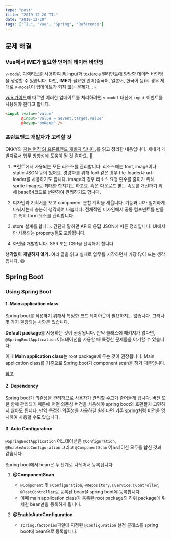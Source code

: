 ```yaml
---
type: "post"
title: "2019-12-20 TIL"
date: "2019-12-20"
tags: ["TIL", "Vue", "Spring", "Reference"]
---
```


## 문제 해결

### Vue에서 IME가 필요한 언어의 데이터 바인딩

`v-model` 디렉티브를 사용하여 폼 input과 textarea 엘리먼트에 양방향 데이터 바인딩을 생성할 수 있습니다. 다만, **IME**가 필요한 언어(중국어, 일본어, 한국어 등)의 경우 제대로 `v-model`이 업데이트가 되지 않는 문제가… 💀

[vue 가이드](https://kr.vuejs.org/v2/guide/forms.html#%EA%B8%B0%EB%B3%B8-%EC%82%AC%EC%9A%A9%EB%B2%95)에 따르면 이러한 업데이트를 처리하려면 `v-model` 대신에 `input` 이벤트를 사용해야 한다고 합니다.

```HTML
<input :value="value"
       @input="value = $event.target.value"
       @keyup="onKeup" />
```

### 프런트엔드 개발자가 고려할 것

OKKY의 [저는 현직 SI 프론트엔드 개발자 입니다.](https://okky.kr/article/661641)를 읽고 정리한 내용입니다. 새내기 개발자로서 업무 방향성에 도움이 될 것 같아요. 🐥

1. 프런트에서 사용되는 모든 리소스를 관리합니다. 리소스에는 font, image이나 static JSON 등이 있어요. 경량화를 위해 font 같은 경우 file-loader나 url-loader를 사용하기도 합니다. image의 경우 리소스 요청 횟수를 줄이기 위해 sprite image로 최대한 합치기도 하고요. 혹은 다운로드 받는 속도를 개선하기 위해 base64코드로 변환하여 관리하기도 합니다.

2. 디자인과 기획서를 보고 component 분할 계획을 세웁니다. 기능과 UI가 일치하게 나눠지는지 충분히 생각하여 나눕니다. 전체적인 디자인에서 공통 컴포넌트를 만들고 특히 form 요소를 관리합니다.

3. store 설계를 합니다. 간단히 말하면 API의 응답 JSON에 따른 정리입니다. UI에서만 사용되는 property들도 포함됩니다.

4. 화면을 개발합니다. SSR 또는 CSR을 선택해야 합니다.

**생각없이 개발하지 않기**. 여러 글을 읽고 실제로 업무를 시작하면서 가장 많이 드는 생각입니다. 😄

## Spring Boot

### Using Spring Boot

#### 1. Main application class

Spring boot를 적용하기 위해서 특정한 코드 레이아웃이 필요하지는 않습니다. 그러나 몇 가지 권장되는 사항은 있습니다.

**Default package**를 사용하는 것이 권장됩니다. 만약 클래스에 패키지가 없다면, `@SpringBootApplication` 어노테이션을 사용할 때 특정한 문제들을 야기할 수 있습니다.

이때 **Main application class**는 root package에 두는 것이 권장됩니다. Main application class를 기준으로 Spring boot가 component scan을 하기 때문입니다.

[참고](https://docs.spring.io/spring-boot/docs/current/reference/htmlsingle/#using-boot-structuring-your-code)

#### 2. Dependency

Spring boot가 의존성을 관리하므로 사용자가 관리할 수고가 줄어들게 됩니다. 버전 또한 함께 관리되기 때문에 어떤 의존성 버전을 사용해야 spring boot와 호환될지 고민하지 않아도 됩니다. 만약 특정한 의존성을 사용하길 원한다면 기존 spring처럼 버전을 명시하여 사용할 수도 있습니다.

#### 3. Auto Configuration

`@SpringBootApplication` 어노테이션은 `@Configuration`, `@EnableAutoConfiguration` 그리고 `@ComponentScan` 어노테이션 모두를 합친 것과 같습니다.

Spring boot에서 bean은 두 단계로 나뉘어서 등록됩니다.

1. **@ComponentScan**

   - `@Component` 및 `@Configuration`, `@Repository`, `@Service`, `@Controller`, `@RestController`로 등록된 bean을 spring boot에 등록합니다.
   - 이때 main application class가 등록된 root package의 하위 package에 위치한 bean만을 등록하게 됩니다.

2. **@EnableAutoConfiguration**

   - `spring.factories`파일에 지정된 `@Configuration` 설정 클래스를 spring boot에 bean으로 등록합니다.
